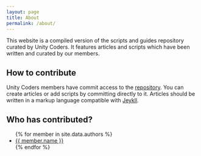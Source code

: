 ```yaml
---
layout: page
title: About
permalink: /about/
---
```


This website is a compiled version of the scripts and guides repository curated
by Unity Coders. It features articles and scripts which have been written and
curated by our members.

## How to contribute
Unity Coders members have commit access to the [repository][git-repo]. You can create
articles or add scripts by committing directly to it. Articles should be written
in a markup language compatible with [Jeykll][jekyll-posts].

## Who has contributed?
<ul>
{% for member in site.data.authors %}
<li><a href="https://github.com/{{ member.github }}">{{ member.name }}</a></li>
{% endfor %}
</ul>

[git-repo]: https://github.com/unitycoders/scripts-guides
[jekyll-posts]: http://jekyllrb.com/docs/posts/
